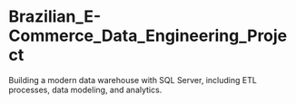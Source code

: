 # Brazilian_E-Commerce_Data_Engineering_Project
Building a modern data warehouse with SQL Server, including ETL processes, data modeling, and analytics.
